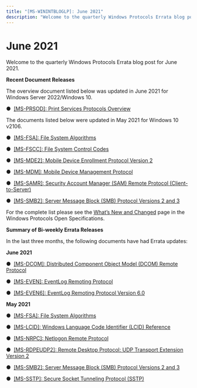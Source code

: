 ```yaml
---
title: "[MS-WININTBLOGLP]: June 2021"
description: "Welcome to the quarterly Windows Protocols Errata blog post for June 2021. Recent Document Releases The overview document listed below was"
---
```


# June 2021

<p>Welcome to the quarterly Windows Protocols Errata blog post
for June 2021.</p>
<p><b>Recent Document
Releases</b></p>
<p>The overview document listed below was updated in June 2021
for Windows Server 2022/Windows 10.</p>
<p>&#9679;<span>  </span><span><a href="https://docs.microsoft.com/en-us/openspecs/windows_protocols/ms-prsod/97fd9728-f83e-48d0-aa2c-79471fd9e00a">[MS-PRSOD]:
Print Services Protocols Overview</a></span></p>
<p>The documents listed below were updated in May 2021 for
Windows 10 v2106.</p>
<p>&#9679;<span>  </span><span><a href="https://docs.microsoft.com/en-us/openspecs/windows_protocols/ms-fsa/860b1516-c452-47b4-bdbc-625d344e2041">[MS-FSA]:
File System Algorithms</a></span></p>
<p>&#9679;<span>  </span><span><a href="https://docs.microsoft.com/en-us/openspecs/windows_protocols/ms-fscc/efbfe127-73ad-4140-9967-ec6500e66d5e">[MS-FSCC]:
File System Control Codes</a></span></p>
<p>&#9679;<span>  </span><span><a href="https://docs.microsoft.com/en-us/openspecs/windows_protocols/ms-mde2/4d7eadd5-3951-4f1c-8159-c39e07cbe692">[MS-MDE2]:
Mobile Device Enrollment Protocol Version 2</a></span></p>
<p>&#9679;<span>  </span><span><a href="https://docs.microsoft.com/en-us/openspecs/windows_protocols/ms-mdm/33769a92-ac31-47ef-ae7b-dc8501f7104f">[MS-MDM]:
Mobile Device Management Protocol</a></span></p>
<p>&#9679;<span>  </span><span><a href="https://docs.microsoft.com/en-us/openspecs/windows_protocols/ms-samr/4df07fab-1bbc-452f-8e92-7853a3c7e380">[MS-SAMR]:
Security Account Manager (SAM) Remote Protocol (Client-to-Server)</a></span></p>
<p>&#9679;<span>  </span><span><a href="https://docs.microsoft.com/en-us/openspecs/windows_protocols/ms-smb2/5606ad47-5ee0-437a-817e-70c366052962">[MS-SMB2]:
Server Message Block (SMB) Protocol Versions 2 and 3</a></span></p>
<p>For the complete list please see the <span><a href="https://docs.microsoft.com/en-us/openspecs/windows_protocols/MS-WINPROTLP/e168a474-7de2-421c-b460-91adf87692a3">What’s
New and Changed</a></span> page in the Windows Protocols Open Specifications.</p>
<p><b>Summary of Bi-weekly
Errata Releases</b></p>
<p>In the last three months, the following documents have had
Errata updates:</p>
<p><b>June 2021</b></p>
<p>&#9679;<span>  </span><span><a href="/openspecs/windows_protocols/MS-WINERRATA/d56b3256-c5ec-486c-8a19-9fc57039d0a8">[MS-DCOM]:
Distributed Component Object Model (DCOM) Remote Protocol</a></span> </p>
<p>&#9679;<span>  </span><span><a href="/openspecs/windows_protocols/MS-WINERRATA/8bdff684-9352-4922-a6e9-06be9e841fa4">[MS-EVEN]:
EventLog Remoting Protocol</a></span> </p>
<p>&#9679;<span>  </span><span><a href="/openspecs/windows_protocols/MS-WINERRATA/32f0ad08-a874-45d6-8c79-e96ca18284c2">[MS-EVEN6]:
EventLog Remoting Protocol Version 6.0</a></span></p>
<p><b>May 2021</b></p>
<p>&#9679;<span>  </span><span><a href="/openspecs/windows_protocols/MS-WINERRATA/78a1a199-26c9-42e6-a3ac-4d3ee71dc69b">[MS-FSA]:
File System Algorithms</a></span> </p>
<p>&#9679;<span>  </span><span><a href="/openspecs/windows_protocols/MS-WINERRATA/70cb1e2e-848b-40b8-a63f-afb7092dbdc5">[MS-LCID]:
Windows Language Code Identifier (LCID) Reference</a></span></p>
<p>&#9679;<span>  </span><span><a href="/openspecs/windows_protocols/MS-WINERRATA/69ffd0ac-a0dd-49f2-96ad-6720441b0a93">[MS-NRPC]:
Netlogon Remote Protocol </a></span></p>
<p>&#9679;<span>  </span><span><a href="/openspecs/windows_protocols/MS-WINERRATA/0ce2d7aa-0921-43e6-938c-b07f1e51cecf">[MS-RDPEUDP2]:
Remote Desktop Protocol: UDP Transport Extension Version 2</a></span> </p>
<p>&#9679;<span>  </span><span><a href="/openspecs/windows_protocols/MS-WINERRATA/2cdafcfa-ce51-426a-9678-630a505a1a35">[MS-SMB2]:
Server Message Block (SMB) Protocol Versions 2 and 3</a></span></p>
<p>&#9679;<span>  </span><span><a href="/openspecs/windows_protocols/MS-WINERRATA/e8d7ff1f-813b-4621-835a-c2d7b63c12f6">[MS-SSTP]:
Secure Socket Tunneling Protocol (SSTP)</a></span></p>

                